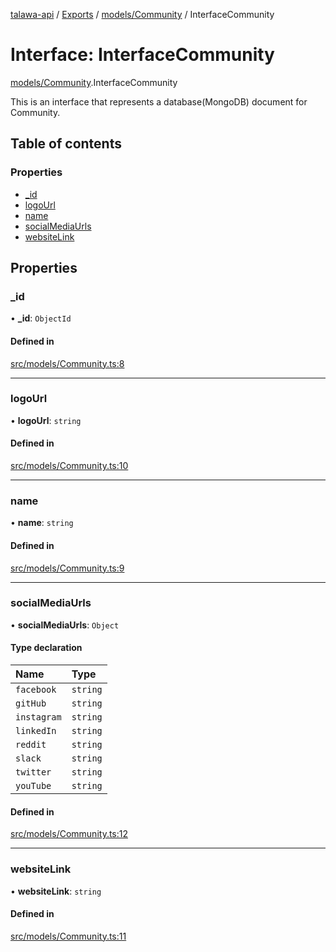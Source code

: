 [talawa-api](../README.md) / [Exports](../modules.md) / [models/Community](../modules/models_Community.md) / InterfaceCommunity

# Interface: InterfaceCommunity

[models/Community](../modules/models_Community.md).InterfaceCommunity

This is an interface that represents a database(MongoDB) document for Community.

## Table of contents

### Properties

- [\_id](models_Community.InterfaceCommunity.md#_id)
- [logoUrl](models_Community.InterfaceCommunity.md#logourl)
- [name](models_Community.InterfaceCommunity.md#name)
- [socialMediaUrls](models_Community.InterfaceCommunity.md#socialmediaurls)
- [websiteLink](models_Community.InterfaceCommunity.md#websitelink)

## Properties

### \_id

• **\_id**: `ObjectId`

#### Defined in

[src/models/Community.ts:8](https://github.com/PalisadoesFoundation/talawa-api/blob/4c7d3ea/src/models/Community.ts#L8)

___

### logoUrl

• **logoUrl**: `string`

#### Defined in

[src/models/Community.ts:10](https://github.com/PalisadoesFoundation/talawa-api/blob/4c7d3ea/src/models/Community.ts#L10)

___

### name

• **name**: `string`

#### Defined in

[src/models/Community.ts:9](https://github.com/PalisadoesFoundation/talawa-api/blob/4c7d3ea/src/models/Community.ts#L9)

___

### socialMediaUrls

• **socialMediaUrls**: `Object`

#### Type declaration

| Name | Type |
| :------ | :------ |
| `facebook` | `string` |
| `gitHub` | `string` |
| `instagram` | `string` |
| `linkedIn` | `string` |
| `reddit` | `string` |
| `slack` | `string` |
| `twitter` | `string` |
| `youTube` | `string` |

#### Defined in

[src/models/Community.ts:12](https://github.com/PalisadoesFoundation/talawa-api/blob/4c7d3ea/src/models/Community.ts#L12)

___

### websiteLink

• **websiteLink**: `string`

#### Defined in

[src/models/Community.ts:11](https://github.com/PalisadoesFoundation/talawa-api/blob/4c7d3ea/src/models/Community.ts#L11)
